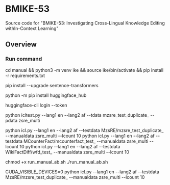 # BMIKE-53
Source code for "BMIKE-53: Investigating Cross-Lingual Knowledge Editing withIn-Context Learning"

## Overview

### Run command

cd manual && python3 -m venv ike && source ike/bin/activate && pip install -r requirements.txt

pip install --upgrade sentence-transformers

python -m pip install huggingface_hub

huggingface-cli login --token 

python icltest.py --lang1 en --lang2 af --tdata mzsre_test_duplicate_ --pdata zsre_multi 

python icl.py --lang1 en --lang2 af --testdata MzsRE/mzsre_test_duplicate_ --manualdata zsre_multi --lcount 10
python icl.py --lang1 en --lang2 af --testdata MCounterFact/mcounterfact_test_ --manualdata zsre_multi  --lcount 10
python icl.py --lang1 en --lang2 af --testdata WikiFactDiff/wfd_test_ --manualdata zsre_multi  --lcount 10

chmod +x run_manual_ab.sh
./run_manual_ab.sh


CUDA_VISIBLE_DEVICES=0  python icl.py --lang1 en --lang2 af --testdata MzsRE/mzsre_test_duplicate_ --manualdata zsre_multi --lcount 10


